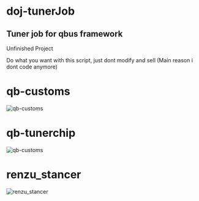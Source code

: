 # doj-tunerJob

## Tuner job for qbus framework

Unfinished Project

Do what you want with this script, just dont modify and sell (Main reason i dont code anymore)


# qb-customs
![qb-customs](https://i.imgur.com/OpalVrh.png)

# qb-tunerchip
![qb-customs](https://i.imgur.com/RxfG2zg.png)

# renzu_stancer
![renzu_stancer](https://i.imgur.com/OkmCU87.png)









<!-- ### Coming Soon
Building off of doj-vehicles, This tuner job will allow players to have an illegal tuner job other than the civilan mechanic

# About
- Civilans: Cosmetic vehicle upgrades only
- Tuners: All illegal mods/performance upgrades will be done by a tuner
- Mechanics: Normal mechanic job (havent used, need to see what it has to offer)*might edit one*

# Features
???


# Required
**[textUi](https://github.com/dojwun/textUi)**

**[qb-menu](https://github.com/qbcore-framework/qb-menu)**

**[qb-target](https://github.com/BerkieBb/berkie-target)**

**[qb-customs EDIT](https://github.com/dojwun)**
 -->
